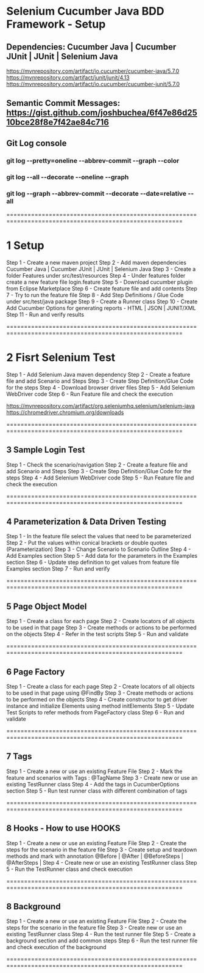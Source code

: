 
# Selenium Cucumber Java BDD Framework - Setup

## Dependencies: Cucumber Java | Cucumber JUnit | JUnit | Selenium Java 

https://mvnrepository.com/artifact/io.cucumber/cucumber-java/5.7.0
https://mvnrepository.com/artifact/junit/junit/4.13
https://mvnrepository.com/artifact/io.cucumber/cucumber-junit/5.7.0

## Semantic Commit Messages: https://gist.github.com/joshbuchea/6f47e86d2510bce28f8e7f42ae84c716

## Git Log console 
### git log --pretty=oneline --abbrev-commit --graph --color
### git log --all --decorate --oneline --graph
### git log --graph --abbrev-commit --decorate --date=relative --all

========================================================================================================

# 1 Setup

Step 1 - Create a new maven project
Step 2 - Add maven dependencies Cucumber Java | Cucumber JUnit | JUnit | Selenium Java
Step 3 - Create a folder Features under src/test/resources
Step 4 - Under features folder create a new feature file login.feature
Step 5 - Download cucumber plugin from Eclipse Marketplace
Step 6 - Create feature file and add contents
Step 7 - Try to run the feature file
Step 8 - Add Step Definitions / Glue Code under src/test/java package
Step 9 - Create a Runner class
Step 10 - Create Add Cucumber Options for generating reports - HTML | JSON | JUNIT/XML   
Step 11 - Run and verify results

========================================================================================================
  
# 2 Fisrt Selenium Test

Step 1 - Add Selenium Java maven dependency
Step 2 - Create a feature file and add Scenario and Steps
Step 3 - Create Step Definition/Glue Code for the steps
Step 4 - Download browser driver files 
Step 5 - Add Selenium WebDriver code
Step 6 - Run Feature file and check the execution
 
https://mvnrepository.com/artifact/org.seleniumhq.selenium/selenium-java
https://chromedriver.chromium.org/downloads

========================================================================================================

## 3 Sample Login Test

Step 1 - Check the scenario/navigation
Step 2 - Create a feature file and add Scenario and Steps
Step 3 - Create Step Definition/Glue Code for the steps
Step 4 - Add Selenium WebDriver code
Step 5 - Run Feature file and check the execution

========================================================================================================

## 4 Parameterization & Data Driven Testing

Step 1 - In the feature file select the values that need to be parameterized
Step 2 - Put the values within conical brackets or double quotes (Parameterization)
Step 3 - Change Scenario to Scenario Outline
Step 4 - Add Examples section
Step 5 - Add data for the parameters in the Examples section
Step 6 - Update step definition to get values from feature file Examples section
Step 7 - Run and verify

========================================================================================================

## 5 Page Object Model 

Step 1 - Create a class for each page
Step 2 - Create locators of all objects to be used in that page
Step 3 - Create methods or actions to be performed on the objects
Step 4 - Refer in the test scripts
Step 5 - Run and validate

========================================================================================================

## 6 Page Factory

Step 1 - Create a class for each page
Step 2 - Create locators of all objects to be used in that page using @FindBy
Step 3 - Create methods or actions to be performed on the objects
Step 4 - Create constructor to get driver instance and initialize Elements using method initElements
Step 5 - Update Test Scripts to refer methods from PageFactory class
Step 6 - Run and validate

========================================================================================================

## 7 Tags

Step 1 - Create a new or use an existing Feature File
Step 2 - Mark the feature and scenarios with Tags : @TagName
Step 3 - Create new or use an existing TestRunner class
Step 4 - Add the tags in CucumberOptions section
Step 5 - Run test runner class with different combination of tags

========================================================================================================

## 8 Hooks - How to use HOOKS

Step 1 - Create a new or use an existing Feature File
Step 2 - Create the steps for the scenario in the feature file
Step 3 - Create setup and teardown methods and mark with annotation @Before | @After | @BeforeSteps | @AfterSteps |
Step 4 - Create new or use an existing TestRunner class
Step 5 - Run the TestRunner class and check execution

========================================================================================================

## 8 Background

Step 1 - Create a new or use an existing Feature File
Step 2 - Create the steps for the scenario in the feature file
Step 3 - Create new or use an existing TestRunner class
Step 4 - Run the test runner file
Step 5 - Create a background section and add common steps
Step 6 - Run the test runner file and check execution of the background

========================================================================================================

